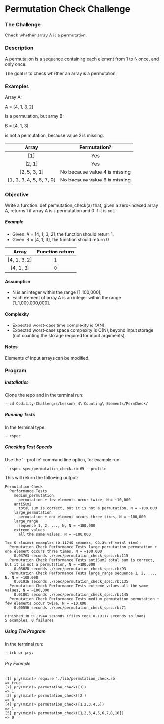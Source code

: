 # Permutation Check Challenge

### The Challenge

Check whether array A is a permutation.

### Description

A permutation is a sequence containing each element from 1 to N once, and only once.

The goal is to check whether an array is a permutation.

### Examples

Array A:

A = [4, 1, 3, 2]

is a permutation, but array B:

B = [4, 1, 3]

is not a permutation, because value 2 is missing.

Array  | Permutation?
:-------------: | :------------------------------:
[1] | Yes
[2, 1] | Yes
[2, 5, 3, 1] | No because value 4 is missing
[1, 2, 3, 4, 5, 6, 7, 9] | No because value 8 is missing

### Objective
Write a function: def permutation_check(a) that, given a zero-indexed array A, returns 1 if array A is a permutation and 0 if it is not.

##### Example
- Given: A = [4, 1, 3, 2], the function should return 1.
- Given: B = [4, 1, 3], the function should return 0.

Array  | Function return
:-------------: | :------------------------------:
[4, 1, 3, 2] | 1
[4, 1, 3] | 0

#### Assumption

- N is an integer within the range [1..100,000];
- Each element of array A is an integer within the range [1..1,000,000,000].

#### Complexity

- Expected worst-case time complexity is O(N);
- Expected worst-case space complexity is O(N), beyond input storage (not counting the storage required for input arguments).

#### Notes
Elements of input arrays can be modified.

### Program

##### Installation
Clone the repo and in the terminal run:
```
- cd Codility-Challenges/Lesson\ 4\ Counting\ Elements/PermCheck/
```

##### Running Tests
In the terminal type:
```
- rspec
```

##### Checking Test Speeds
Use the '--profile' command line option, for example run:

```
- rspec spec/permutation_check.rb:69 --profile
```

This will return the following output:

```
Permutation Check
  Performance Tests
    medium_permutation
      permutation + few elements occur twice, N = ~10,000
    antiSum2
      total sum is correct, but it is not a permutation, N = ~100,000
    large_permutation
      permutation + one element occurs three times, N = ~100,000
    large_range
      sequence 1, 2, ..., N, N = ~100,000
    extreme_values
      all the same values, N = ~100,000

Top 5 slowest examples (0.11745 seconds, 98.3% of total time):
  Permutation Check Performance Tests large_permutation permutation + one element occurs three times, N = ~100,000
    0.03763 seconds ./spec/permutation_check_spec.rb:115
  Permutation Check Performance Tests antiSum2 total sum is correct, but it is not a permutation, N = ~100,000
    0.03688 seconds ./spec/permutation_check_spec.rb:93
  Permutation Check Performance Tests large_range sequence 1, 2, ..., N, N = ~100,000
    0.01936 seconds ./spec/permutation_check_spec.rb:135
  Permutation Check Performance Tests extreme_values all the same values, N = ~100,000
    0.01801 seconds ./spec/permutation_check_spec.rb:145
  Permutation Check Performance Tests medium_permutation permutation + few elements occur twice, N = ~10,000
    0.00556 seconds ./spec/permutation_check_spec.rb:71

Finished in 0.11944 seconds (files took 0.19117 seconds to load)
5 examples, 0 failures
```

##### Using The Program
In the terminal run:

```
- irb or pry:
```

###### Pry Example
```
[1] pry(main)> require './lib/permutation_check.rb'
=> true
[2] pry(main)> permutation_check([1])
=> 1
[3] pry(main)> permutation_check([2])
=> 0
[4] pry(main)> permutation_check([1,2,3,4,5])
=> 1
[5] pry(main)> permutation_check([1,2,3,4,5,6,7,8,10])
=> 0
```

